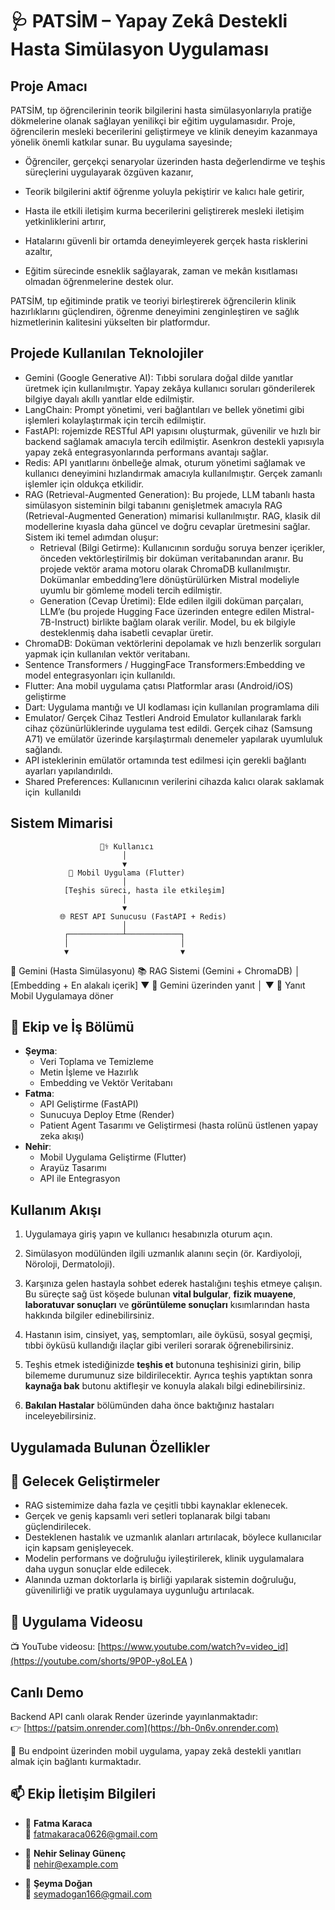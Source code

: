 # 🩺 PATSİM – Yapay Zekâ Destekli Hasta Simülasyon Uygulaması

## Proje Amacı
PATSİM,  tıp öğrencilerinin teorik bilgilerini hasta simülasyonlarıyla pratiğe dökmelerine olanak sağlayan yenilikçi bir eğitim uygulamasıdır. Proje, öğrencilerin mesleki becerilerini geliştirmeye ve klinik deneyim kazanmaya yönelik önemli katkılar sunar.
Bu uygulama sayesinde;

- Öğrenciler, gerçekçi senaryolar üzerinden hasta değerlendirme ve teşhis süreçlerini uygulayarak özgüven kazanır,

- Teorik bilgilerini aktif öğrenme yoluyla pekiştirir ve kalıcı hale getirir,

- Hasta ile etkili iletişim kurma becerilerini geliştirerek mesleki iletişim yetkinliklerini artırır,

- Hatalarını güvenli bir ortamda deneyimleyerek gerçek hasta risklerini azaltır,

- Eğitim sürecinde esneklik sağlayarak, zaman ve mekân kısıtlaması olmadan öğrenmelerine destek olur.

PATSİM, tıp eğitiminde pratik ve teoriyi birleştirerek öğrencilerin klinik hazırlıklarını güçlendiren, öğrenme deneyimini zenginleştiren ve sağlık hizmetlerinin kalitesini yükselten bir platformdur.

## Projede Kullanılan Teknolojiler
- Gemini (Google Generative AI): Tıbbi sorulara doğal dilde yanıtlar üretmek için kullanılmıştır. Yapay zekâya kullanıcı soruları gönderilerek bilgiye dayalı akıllı yanıtlar elde edilmiştir.
- LangChain: Prompt yönetimi, veri bağlantıları ve bellek yönetimi gibi işlemleri kolaylaştırmak için tercih edilmiştir.
- FastAPI: rojemizde RESTful API yapısını oluşturmak, güvenilir ve hızlı bir backend sağlamak amacıyla tercih edilmiştir. Asenkron destekli yapısıyla yapay zekâ entegrasyonlarında performans avantajı sağlar.
- Redis: API yanıtlarını önbelleğe almak, oturum yönetimi sağlamak ve kullanıcı deneyimini hızlandırmak amacıyla kullanılmıştır. Gerçek zamanlı işlemler için oldukça etkilidir.
- RAG (Retrieval-Augmented Generation): Bu projede, LLM tabanlı hasta simülasyon sisteminin bilgi tabanını genişletmek amacıyla RAG (Retrieval-Augmented Generation) mimarisi kullanılmıştır. RAG, klasik dil modellerine kıyasla daha güncel ve doğru cevaplar üretmesini sağlar. Sistem iki temel adımdan oluşur:
  - Retrieval (Bilgi Getirme):
Kullanıcının sorduğu soruya benzer içerikler, önceden vektörleştirilmiş bir doküman veritabanından aranır. Bu projede vektör arama motoru olarak ChromaDB kullanılmıştır. Dokümanlar embedding’lere dönüştürülürken Mistral modeliyle uyumlu bir gömleme modeli tercih edilmiştir.
  - Generation (Cevap Üretimi):
Elde edilen ilgili doküman parçaları, LLM’e (bu projede Hugging Face üzerinden entegre edilen Mistral-7B-Instruct) birlikte bağlam olarak verilir. Model, bu ek bilgiyle desteklenmiş daha isabetli cevaplar üretir.
- ChromaDB: Doküman vektörlerini depolamak ve hızlı benzerlik sorguları yapmak için kullanılan vektör veritabanı.
- Sentence Transformers / HuggingFace Transformers:Embedding ve model entegrasyonları için kullanıldı.
- Flutter: Ana mobil uygulama çatısı
Platformlar arası (Android/iOS) geliştirme
- Dart: Uygulama mantığı ve UI kodlaması için kullanılan programlama dili
- Emulator/ Gerçek Cihaz Testleri
Android Emulator kullanılarak farklı cihaz çözünürlüklerinde uygulama test edildi. Gerçek cihaz (Samsung A71) ve emülatör üzerinde karşılaştırmalı denemeler yapılarak uyumluluk sağlandı.
- API isteklerinin emülatör ortamında test edilmesi için gerekli bağlantı ayarları yapılandırıldı.
- Shared Preferences: Kullanıcının verilerini cihazda kalıcı olarak saklamak için  kullanıldı

## Sistem Mimarisi



                        🧑‍⚕️ Kullanıcı
                             │
                             ▼
                 📱 Mobil Uygulama (Flutter)
                             │
                [Teşhis süreci, hasta ile etkileşim]
                             │
                             ▼
               🌐 REST API Sunucusu (FastAPI + Redis)
                             │
                ┌────────────┴────────────┐
                │                         │
                ▼                         ▼
   🤖 Gemini (Hasta Simülasyonu)     📚 RAG Sistemi
                                      (Gemini + ChromaDB)
                                        │
                        [Embedding + En alakalı içerik]
                                        ▼
                           🔁 Gemini üzerinden yanıt
                             │
                             ▼
                 📲 Yanıt Mobil Uygulamaya döner




## 👥 Ekip ve İş Bölümü
- **Şeyma**:
  -  Veri Toplama ve Temizleme
  -  Metin İşleme ve Hazırlık
  - Embedding ve Vektör Veritabanı
- **Fatma**:
    - API Geliştirme (FastAPI)
    - Sunucuya Deploy Etme (Render)
    - Patient Agent Tasarımı ve Geliştirmesi (hasta rolünü üstlenen yapay zeka akışı)
- **Nehir**:
    - Mobil Uygulama Geliştirme (Flutter)
    - Arayüz Tasarımı
    - API ile Entegrasyon
      
## Kullanım Akışı
1. Uygulamaya giriş yapın ve kullanıcı hesabınızla oturum açın.

2. Simülasyon modülünden ilgili uzmanlık alanını seçin (ör. Kardiyoloji, Nöroloji, Dermatoloji).

3. Karşınıza gelen hastayla sohbet ederek hastalığını teşhis etmeye çalışın. Bu süreçte sağ üst köşede bulunan **vital bulgular**, **fizik muayene**, **laboratuvar sonuçları** ve **görüntüleme sonuçları** kısımlarından hasta hakkında bilgiler edinebilirsiniz.

4. Hastanın isim, cinsiyet, yaş, semptomları, aile öyküsü, sosyal geçmişi, tıbbi öyküsü kullandığı ilaçlar gibi verileri sorarak öğrenebilirsiniz.

5. Teşhis etmek istediğinizde **teşhis et** butonuna teşhisinizi girin, bilip bilememe durumunuz size bildirilecektir. Ayrıca teşhis yaptıktan sonra **kaynağa bak** butonu aktifleşir ve konuyla alakalı bilgi edinebilirsiniz.

6. **Bakılan Hastalar** bölümünden daha önce baktığınız hastaları inceleyebilirsiniz.


## Uygulamada Bulunan Özellikler

## 🚀 Gelecek Geliştirmeler
- RAG sistemimize daha fazla ve çeşitli tıbbi kaynaklar eklenecek.
- Gerçek ve geniş kapsamlı veri setleri toplanarak bilgi tabanı güçlendirilecek.
- Desteklenen hastalık ve uzmanlık alanları artırılacak, böylece kullanıcılar için kapsam genişleyecek.
- Modelin performans ve doğruluğu iyileştirilerek, klinik uygulamalara daha uygun sonuçlar elde edilecek.
- Alanında uzman doktorlarla iş birliği yapılarak sistemin doğruluğu, güvenilirliği ve pratik uygulamaya uygunluğu artırılacak.  

## 🎥 Uygulama Videosu 

📺 YouTube videosu: [https://www.youtube.com/watch?v=video_id](https://youtube.com/shorts/9P0P-y8oLEA )

## Canlı Demo

Backend API canlı olarak Render üzerinde yayınlanmaktadır:  
👉 [https://patsim.onrender.com](https://bh-0n6v.onrender.com)

📢 Bu endpoint üzerinden mobil uygulama, yapay zekâ destekli yanıtları almak için bağlantı kurmaktadır.

## 📫 Ekip İletişim Bilgileri

- 👤 **Fatma Karaca**  
  📧 fatmakaraca0626@gmail.com

- 👤 **Nehir Selinay Günenç**   
  📧 nehir@example.com

- 👤 **Şeyma Doğan**  
  📧 seymadogan166@gmail.com
  















